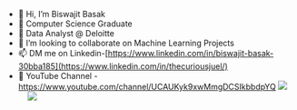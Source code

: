 - 👋 Hi, I’m Biswajit Basak
- 👀 Computer Science Graduate
- 💼 Data Analyst @ Deloitte
- 💞️ I’m looking to collaborate on Machine Learning Projects
- 📫 DM me on Linkedin-[https://www.linkedin.com/in/biswajit-basak-30bba185](https://www.linkedin.com/in/thecuriousjuel/)
- 👥 YouTube Channel - https://www.youtube.com/channel/UCAUKyk9xwMmgDCSIkbbdpYQ 
<img src="https://github-readme-stats.vercel.app/api?username=thecuriousjuel&show_icons=true&theme=vue">&nbsp;&nbsp;&nbsp;&nbsp;<img src="https://github-readme-stats.vercel.app/api/top-langs/?username=thecuriousjuel&show_icons=true&theme=vue">


<!---
JuelBasak/JuelBasak is a ✨ special ✨ repository because its `README.md` (this file) appears on your GitHub profile.
You can click the Preview link to take a look at your changes.
--->
